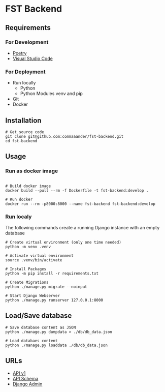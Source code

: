 # FST Backend

## Requirements

### For Development
- [Poetry](https://python-poetry.org/)
- [Visual Studio Code](https://code.visualstudio.com/)

### For Deployment
- Run locally
    - Python
    - Python Modules venv and pip
- Git
- Docker

## Installation
```shell
# Get source code
git clone git@github.com:commaaander/fst-backend.git
cd fst-backend
```

## Usage
### Run as docker image
```shell

# Build docker image
docker build --pull --rm -f Dockerfile -t fst-backend:develop .

# Run docker 
docker run --rm -p8000:8000 --name fst-backend fst-backend:develop
```

### Run localy
The following commands create a running Django instance with an empty database
```shell
# Create virtual environment (only one time needed)
python -m venv .venv

# Activate virtual environment
source .venv/bin/activate

# Install Packages
python -m pip install -r requirements.txt

# Create Migrations
python ./manage.py migrate --noinput

# Start Django Webserver
python ./manage.py runserver 127.0.0.1:8000
```

## Load/Save database
```shell
# Save database content as JSON
python ./manage.py dumpdata > ./db/db_data.json 

# Load databaes content
python ./manage.py loaddata ./db/db_data.json 
```
## URLs
- [API v1](http://127.0.0.1:8000/api/v1/)
- [API Schema](http://127.0.0.1:8000/api/schema/v1/)
- [Django Admin](http://127.0.0.1:8000/api/v1/)

